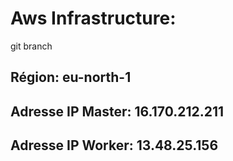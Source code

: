 # Aws Infrastructure:
git branch

## Région: eu-north-1
## Adresse IP Master: 16.170.212.211
## Adresse IP Worker: 13.48.25.156
